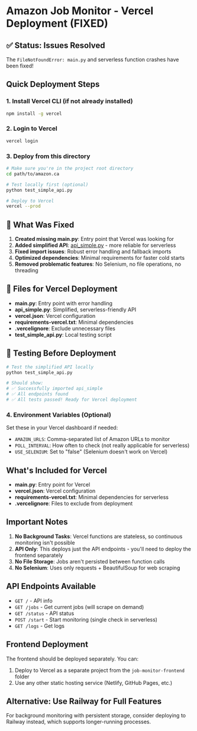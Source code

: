 # Amazon Job Monitor - Vercel Deployment (FIXED)

## ✅ **Status: Issues Resolved**

The `FileNotFoundError: main.py` and serverless function crashes have been fixed!

## Quick Deployment Steps

### 1. Install Vercel CLI (if not already installed)
```bash
npm install -g vercel
```

### 2. Login to Vercel
```bash
vercel login
```

### 3. Deploy from this directory
```bash
# Make sure you're in the project root directory
cd path/to/amazon.ca

# Test locally first (optional)
python test_simple_api.py

# Deploy to Vercel
vercel --prod
```

## 🔧 **What Was Fixed**

1. **Created missing main.py**: Entry point that Vercel was looking for
2. **Added simplified API**: [api_simple.py](api_simple.py) - more reliable for serverless
3. **Fixed import issues**: Robust error handling and fallback imports
4. **Optimized dependencies**: Minimal requirements for faster cold starts
5. **Removed problematic features**: No Selenium, no file operations, no threading

## 📁 **Files for Vercel Deployment**

- **main.py**: Entry point with error handling
- **api_simple.py**: Simplified, serverless-friendly API
- **vercel.json**: Vercel configuration
- **requirements-vercel.txt**: Minimal dependencies
- **.vercelignore**: Exclude unnecessary files
- **test_simple_api.py**: Local testing script

## 🧪 **Testing Before Deployment**

```bash
# Test the simplified API locally
python test_simple_api.py

# Should show:
# ✅ Successfully imported api_simple
# ✅ All endpoints found
# ✅ All tests passed! Ready for Vercel deployment
```

### 4. Environment Variables (Optional)
Set these in your Vercel dashboard if needed:
- `AMAZON_URLS`: Comma-separated list of Amazon URLs to monitor
- `POLL_INTERVAL`: How often to check (not really applicable for serverless)
- `USE_SELENIUM`: Set to "false" (Selenium doesn't work on Vercel)

## What's Included for Vercel

- **main.py**: Entry point for Vercel
- **vercel.json**: Vercel configuration
- **requirements-vercel.txt**: Minimal dependencies for serverless
- **.vercelignore**: Files to exclude from deployment

## Important Notes

1. **No Background Tasks**: Vercel functions are stateless, so continuous monitoring isn't possible
2. **API Only**: This deploys just the API endpoints - you'll need to deploy the frontend separately
3. **No File Storage**: Jobs aren't persisted between function calls
4. **No Selenium**: Uses only requests + BeautifulSoup for web scraping

## API Endpoints Available

- `GET /` - API info
- `GET /jobs` - Get current jobs (will scrape on demand)
- `GET /status` - API status
- `POST /start` - Start monitoring (single check in serverless)
- `GET /logs` - Get logs

## Frontend Deployment

The frontend should be deployed separately. You can:
1. Deploy to Vercel as a separate project from the `job-monitor-frontend` folder
2. Use any other static hosting service (Netlify, GitHub Pages, etc.)

## Alternative: Use Railway for Full Features

For background monitoring with persistent storage, consider deploying to Railway instead, which supports longer-running processes.